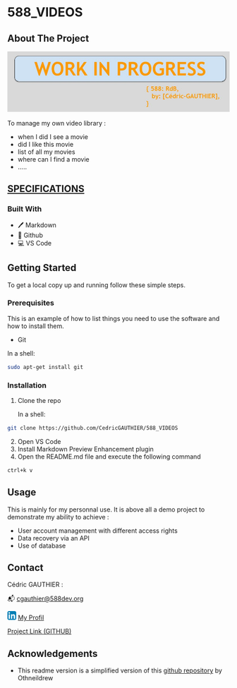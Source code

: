 # 588_VIDEOS

<!-- ABOUT THE PROJECT -->
## About The Project

![](docs/images/WIP-588_RdB.jpg)

To manage my own video library :
- when I did I see a movie
- did I like this movie
- list of all my movies
- where can I find a movie
- .....

## <a href="./docs/specification/specifications.md">SPECIFICATIONS</a>

### Built With

* 🖊️ Markdown
* 🐙 Github
* 💻 VS Code

## Getting Started

To get a local copy up and running follow these simple steps.

### Prerequisites

This is an example of how to list things you need to use the software and how to install them.
* Git
  
In a shell:
```sh
sudo apt-get install git
```

### Installation
 
1. Clone the repo
   
   In a shell:
```sh
git clone https://github.com/CedricGAUTHIER/588_VIDEOS
```
2. Open VS Code
3. Install Markdown Preview Enhancement plugin
4. Open the README.md file and execute the following command
```sh
ctrl+k v
```


<!-- USAGE EXAMPLES -->
## Usage

This is mainly for my personnal use. It is above all a demo project to demonstrate my ability to achieve :
- User account management with different access rights
- Data recovery via an API
- Use of database


<!-- CONTACT -->
## Contact

Cédric GAUTHIER :

📬 cgauthier@588dev.org

![](docs/images/linkedin.png) <a href="https://www.linkedin.com/in/cedric-gauthier/">
My Profil</a>

<a href="https://github.com/CedricGAUTHIER/588_VIDEOS">
Project Link (GITHUB)</a>

<!-- ACKNOWLEDGEMENTS -->
## Acknowledgements

* This readme version is a simplified version of this [github repository](https://github.com/othneildrew/Best-README-Template) by Othneildrew
